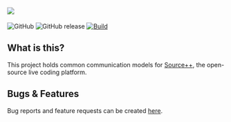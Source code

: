 # ![](https://github.com/sourceplusplus/sourceplusplus/blob/master/.github/media/sourcepp_logo.svg)

![GitHub](https://img.shields.io/github/license/sourceplusplus/protocol)
![GitHub release](https://img.shields.io/github/v/release/sourceplusplus/protocol?include_prereleases)
[![Build](https://github.com/sourceplusplus/protocol/actions/workflows/build.yml/badge.svg)](https://github.com/sourceplusplus/protocol/actions/workflows/build.yml)

## What is this?

This project holds common communication models for [Source++](https://github.com/sourceplusplus/sourceplusplus), the open-source live coding platform.

## Bugs & Features

Bug reports and feature requests can be created [here](https://github.com/sourceplusplus/sourceplusplus/issues).
